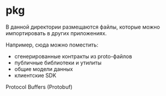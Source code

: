 # pkg

В данной директории размещаются файлы, которые можно импортировать в других приложениях. 

Например, сюда можно поместить:
- сгенерированные контракты из proto-файлов
- публичные библиотеки и утилиты
- общие модели данных
- клиентские SDK

Protocol Buffers (Protobuf)